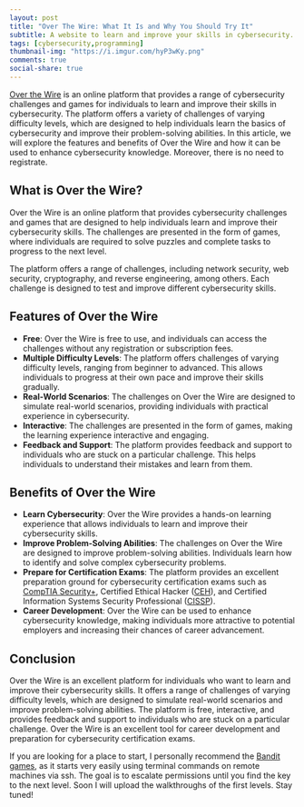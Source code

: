 ```yaml
---
layout: post
title: "Over The Wire: What It Is and Why You Should Try It"
subtitle: A website to learn and improve your skills in cybersecurity.
tags: [cybersecurity,programming]
thumbnail-img: "https://i.imgur.com/hyP3wKy.png"
comments: true
social-share: true
---
```


[Over the Wire](https://overthewire.org/wargames/) is an online platform that provides a range of cybersecurity challenges and games for individuals to learn and improve their skills in cybersecurity. The platform offers a variety of challenges of varying difficulty levels, which are designed to help individuals learn the basics of cybersecurity and improve their problem-solving abilities. In this article, we will explore the features and benefits of Over the Wire and how it can be used to enhance cybersecurity knowledge. Moreover, there is no need to registrate. 

## What is Over the Wire?

Over the Wire is an online platform that provides cybersecurity challenges and games that are designed to help individuals learn and improve their cybersecurity skills. The challenges are presented in the form of games, where individuals are required to solve puzzles and complete tasks to progress to the next level.

The platform offers a range of challenges, including network security, web security, cryptography, and reverse engineering, among others. Each challenge is designed to test and improve different cybersecurity skills.

## Features of Over the Wire

 - **Free**: Over the Wire is free to use, and individuals can access the challenges without any registration or subscription fees.
 - **Multiple Difficulty Levels**: The platform offers challenges of varying difficulty levels, ranging from beginner to advanced. This allows individuals to progress at their own pace and improve their skills gradually.
 - **Real-World Scenarios**: The challenges on Over the Wire are designed to simulate real-world scenarios, providing individuals with practical experience in cybersecurity.
 - **Interactive**: The challenges are presented in the form of games, making the learning experience interactive and engaging.
 - **Feedback and Support**: The platform provides feedback and support to individuals who are stuck on a particular challenge. This helps individuals to understand their mistakes and learn from them.

## Benefits of Over the Wire

 - **Learn Cybersecurity**: Over the Wire provides a hands-on learning experience that allows individuals to learn and improve their cybersecurity skills.
 - **Improve Problem-Solving Abilities**: The challenges on Over the Wire are designed to improve problem-solving abilities. Individuals learn how to identify and solve complex cybersecurity problems.
 - **Prepare for Certification Exams**: The platform provides an excellent preparation ground for cybersecurity certification exams such as [CompTIA Security+](https://www.comptia.org/es/certificaciones/security), Certified Ethical Hacker ([CEH](https://www.eccouncil.org/train-certify/certified-ethical-hacker-ceh/)), and Certified Information Systems Security Professional ([CISSP](https://www.isc2.org/Certifications/CISSP)).
 - **Career Development**: Over the Wire can be used to enhance cybersecurity knowledge, making individuals more attractive to potential employers and increasing their chances of career advancement.

## Conclusion

Over the Wire is an excellent platform for individuals who want to learn and improve their cybersecurity skills. It offers a range of challenges of varying difficulty levels, which are designed to simulate real-world scenarios and improve problem-solving abilities. The platform is free, interactive, and provides feedback and support to individuals who are stuck on a particular challenge. Over the Wire is an excellent tool for career development and preparation for cybersecurity certification exams.

If you are looking for a place to start, I personally recommend the [Bandit games](https://overthewire.org/wargames/bandit/), as it starts very easily using terminal commands on remote machines via ssh. The goal is to escalate permissions until you find the key to the next level. Soon I will upload the walkthroughs of the first levels. Stay tuned!

